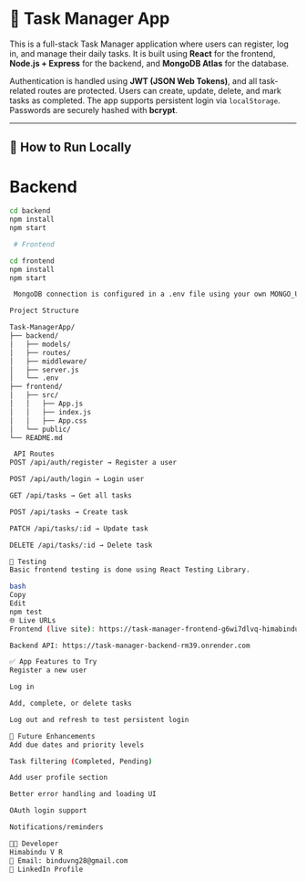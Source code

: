 # 📝 Task Manager App

This is a full-stack Task Manager application where users can register, log in, and manage their daily tasks. It is built using **React** for the frontend, **Node.js + Express** for the backend, and **MongoDB Atlas** for the database.

Authentication is handled using **JWT (JSON Web Tokens)**, and all task-related routes are protected. Users can create, update, delete, and mark tasks as completed. The app supports persistent login via `localStorage`. Passwords are securely hashed with **bcrypt**.

---

## 🔧 How to Run Locally

# Backend

```bash
cd backend
npm install
npm start

 # Frontend

cd frontend
npm install
npm start

 MongoDB connection is configured in a .env file using your own MONGO_URI and JWT_SECRET.

Project Structure

Task-ManagerApp/
├── backend/
│   ├── models/
│   ├── routes/
│   ├── middleware/
│   ├── server.js
│   └── .env
├── frontend/
│   ├── src/
│   │   ├── App.js
│   │   ├── index.js
│   │   ├── App.css
│   └── public/
└── README.md

 API Routes
POST /api/auth/register → Register a user

POST /api/auth/login → Login user

GET /api/tasks → Get all tasks

POST /api/tasks → Create task

PATCH /api/tasks/:id → Update task

DELETE /api/tasks/:id → Delete task

🧪 Testing
Basic frontend testing is done using React Testing Library.

bash
Copy
Edit
npm test
🌐 Live URLs
Frontend (live site): https://task-manager-frontend-g6wi7dlvq-himabindu-v-rs-projects.vercel.app

Backend API: https://task-manager-backend-rm39.onrender.com

✅ App Features to Try
Register a new user

Log in

Add, complete, or delete tasks

Log out and refresh to test persistent login

🌟 Future Enhancements
Add due dates and priority levels

Task filtering (Completed, Pending)

Add user profile section

Better error handling and loading UI

OAuth login support

Notifications/reminders

👩‍💻 Developer
Himabindu V R
📧 Email: binduvng28@gmail.com
🔗 LinkedIn Profile


